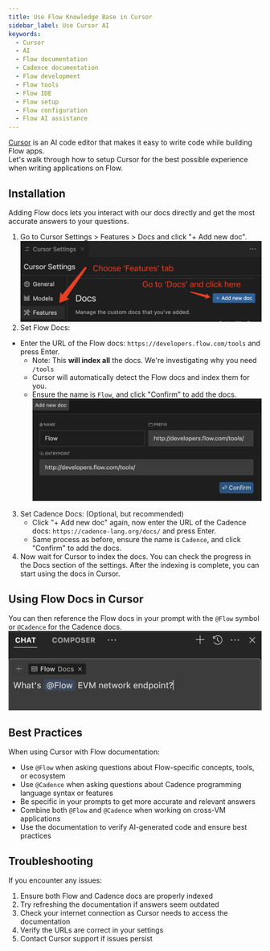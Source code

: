```yaml
---
title: Use Flow Knowledge Base in Cursor
sidebar_label: Use Cursor AI
keywords:
  - Cursor
  - AI
  - Flow documentation
  - Cadence documentation
  - Flow development
  - Flow tools
  - Flow IDE
  - Flow setup
  - Flow configuration
  - Flow AI assistance
---
```


[Cursor](https://www.cursor.com/) is an AI code editor that makes it easy to write code while building Flow apps.  
Let's walk through how to setup Cursor for the best possible experience when writing applications on Flow.

## Installation

Adding Flow docs lets you interact with our docs directly and get the most accurate answers to your questions.

1. Go to Cursor Settings > Features > Docs and click "+ Add new doc".
   ![Cursor Settings](./images//use-cursor-1.png)
2. Set Flow Docs:

- Enter the URL of the Flow docs: `https://developers.flow.com/tools` and press Enter.
  - Note: This **will index all** the docs. We're investigating why you need `/tools`
  - Cursor will automatically detect the Flow docs and index them for you.
  - Ensure the name is `Flow`, and click "Confirm" to add the docs.
    ![Cursor Settings](./images//use-cursor-2.png)

3. Set Cadence Docs: (Optional, but recommended)
   - Click "+ Add new doc" again, now enter the URL of the Cadence docs: `https://cadence-lang.org/docs/` and press Enter.
   - Same process as before, ensure the name is `Cadence`, and click "Confirm" to add the docs.
4. Now wait for Cursor to index the docs. You can check the progress in the Docs section of the settings. After the indexing is complete, you can start using the docs in Cursor.

## Using Flow Docs in Cursor

You can then reference the Flow docs in your prompt with the `@Flow` symbol or `@Cadence` for the Cadence docs.  
![Cursor Settings](./images//use-cursor-3.png)

## Best Practices

When using Cursor with Flow documentation:

- Use `@Flow` when asking questions about Flow-specific concepts, tools, or ecosystem
- Use `@Cadence` when asking questions about Cadence programming language syntax or features
- Be specific in your prompts to get more accurate and relevant answers
- Combine both `@Flow` and `@Cadence` when working on cross-VM applications
- Use the documentation to verify AI-generated code and ensure best practices

## Troubleshooting

If you encounter any issues:

1. Ensure both Flow and Cadence docs are properly indexed
2. Try refreshing the documentation if answers seem outdated
3. Check your internet connection as Cursor needs to access the documentation
4. Verify the URLs are correct in your settings
5. Contact Cursor support if issues persist
